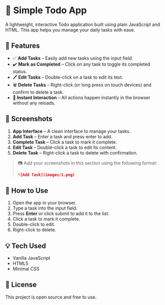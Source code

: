 # 📝 Simple Todo App

A lightweight, interactive Todo application built using plain JavaScript and HTML. This app helps you manage your daily tasks with ease.

## 🚀 Features

- ✅ **Add Tasks** – Easily add new tasks using the input field.
- ✔️ **Mark as Completed** – Click on any task to toggle its completed status.
- 🖊️ **Edit Tasks** – Double-click on a task to edit its text.
- 🗑️ **Delete Tasks** – Right-click (or long press on touch devices) and confirm to delete a task.
- 🎯 **Instant Interaction** – All actions happen instantly in the browser without any reloads.

## 📸 Screenshots

1. **App Interface** – A clean interface to manage your tasks.
2. **Add Task** – Enter a task and press enter to add.
3. **Complete Task** – Click a task to mark it complete.
4. **Edit Task** – Double-click a task to edit its content.
5. **Delete Task** – Right-click a task to delete with confirmation.

> 📷 Add your screenshots in this section using the following format:
> 
> ```markdown
> ![Add Task](images/1.png)
> ```

## 📂 How to Use

1. Open the app in your browser.
2. Type a task into the input field.
3. Press **Enter** or click submit to add it to the list.
4. Click a task to mark it complete.
5. Double-click to edit.
6. Right-click to delete.

## 💡 Tech Used

- Vanilla JavaScript
- HTML5
- Minimal CSS

## 📄 License

This project is open source and free to use.
